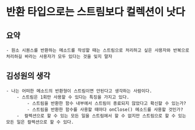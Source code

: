 # 반환 타입으로는 스트림보다 컬렉션이 낫다

## 요약
    - 원소 시퀀스를 반환하는 메소드를 작성할 때는 스트림으로 처리하고 싶은 사용자와 반복으로 처리하길 바라는 사용자가 모두 있다는 것을 잊지 말자

## 김성원의 생각
    - 나는 어떠한 메소드의 반환형이 스트림이면 안된다고 생각하는 사람이다.
        - 스트림은 1회만 사용할 수 있다는 특징을 가지고 있다.
            - 스트림을 반환한 함수 내부에서 스트림이 종료되지 않았다고 확신할 수 있는가?
            - 스트림을 반환한 함수를 사용할 때마다 onClose() 메소드를 사용할 것인가?
        -  컬렉션으로 할 수 있는 모든 일을 스트림에서 할 수 없지만 스트림으로 할 수 있는 모든 일은 컬렉션으로 할 수 있다.